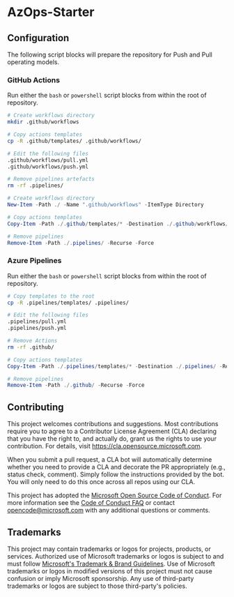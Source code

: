 # AzOps-Starter

## Configuration

The following script blocks will prepare the repository for Push and Pull operating models.

### GitHub Actions

Run either the `bash` or `powershell` script blocks from within the root of repository.

```bash
# Create workflows directory
mkdir .github/workflows

# Copy actions templates
cp -R .github/templates/ .github/workflows/

# Edit the following files
.github/workflows/pull.yml
.github/workflows/push.yml

# Remove pipelines artefacts
rm -rf .pipelines/
```

```powershell
# Create workflows directory
New-Item -Path ./ -Name ".github/workflows" -ItemType Directory

# Copy actions templates
Copy-Item -Path ./.github/templates/* -Destination ./.github/workflows/ -Recurse

# Remove pipelines
Remove-Item -Path ./.pipelines/ -Recurse -Force
```

### Azure Pipelines

Run either the `bash` or `powershell` script blocks from within the root of repository.

```bash
# Copy templates to the root
cp -R .pipelines/templates/ .pipelines/

# Edit the following files
.pipelines/pull.yml
.pipelines/push.yml

# Remove Actions
rm -rf .github/
```

```powershell
# Copy actions templates
Copy-Item -Path ./.pipelines/templates/* -Destination ./.pipelines/ -Recurse

# Remove pipelines
Remove-Item -Path ./.github/ -Recurse -Force
```

## Contributing

This project welcomes contributions and suggestions.  Most contributions require you to agree to a
Contributor License Agreement (CLA) declaring that you have the right to, and actually do, grant us
the rights to use your contribution. For details, visit https://cla.opensource.microsoft.com.

When you submit a pull request, a CLA bot will automatically determine whether you need to provide
a CLA and decorate the PR appropriately (e.g., status check, comment). Simply follow the instructions
provided by the bot. You will only need to do this once across all repos using our CLA.

This project has adopted the [Microsoft Open Source Code of Conduct](https://opensource.microsoft.com/codeofconduct/).
For more information see the [Code of Conduct FAQ](https://opensource.microsoft.com/codeofconduct/faq/) or
contact [opencode@microsoft.com](mailto:opencode@microsoft.com) with any additional questions or comments.

## Trademarks

This project may contain trademarks or logos for projects, products, or services. Authorized use of Microsoft
trademarks or logos is subject to and must follow
[Microsoft's Trademark & Brand Guidelines](https://www.microsoft.com/en-us/legal/intellectualproperty/trademarks/usage/general).
Use of Microsoft trademarks or logos in modified versions of this project must not cause confusion or imply Microsoft sponsorship.
Any use of third-party trademarks or logos are subject to those third-party's policies.
